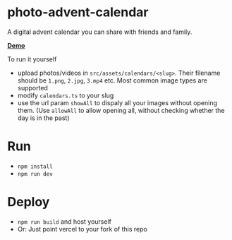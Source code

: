 # photo-advent-calendar

A digital advent calendar you can share with friends and family.

**[Demo](https://photo-advent-calendar-git-main-maxs-projects-b507fdcd.vercel.app/calendars/demo?allowAll)**


To run it yourself
- upload photos/videos in `src/assets/calendars/<slug>`. Their filename should be `1.png`, `2.jpg`, `3.mp4` etc. Most common image types are supported
- modify `calendars.ts` to your slug
- use the url param `showAll` to dispaly all your images without opening them. (Use `allowAll` to allow opening all, without checking whether the day is in the past)

# Run
- `npm install`
- `npm run dev`

# Deploy
- `npm run build` and host yourself
- Or: Just point vercel to your fork of this repo
